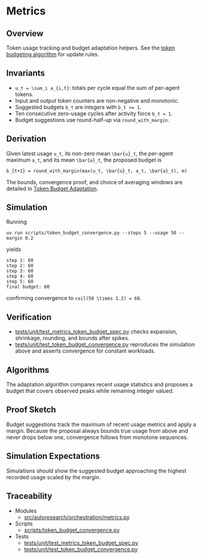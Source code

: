 # Metrics

## Overview

Token usage tracking and budget adaptation helpers. See the
[token budgeting algorithm](../algorithms/token_budgeting.md) for update
rules.

## Invariants

- `u_t = \sum_i a_{i,t}`: totals per cycle equal the sum of per-agent tokens.
- Input and output token counters are non-negative and monotonic.
- Suggested budgets `b_t` are integers with `b_t >= 1`.
- Ten consecutive zero-usage cycles after activity force `b_t = 1`.
- Budget suggestions use round-half-up via `round_with_margin`.

## Derivation

Given latest usage `u_t`, its non-zero mean `\bar{u}_t`, the per-agent
maximum `a_t`, and its mean `\bar{a}_t`, the proposed budget is

```
b_{t+1} = round_with_margin(max(u_t, \bar{u}_t, a_t, \bar{a}_t), m)
```

The bounds, convergence proof, and choice of averaging windows are
detailed in [Token Budget Adaptation][tb-derivation].

## Simulation

Running

```
uv run scripts/token_budget_convergence.py --steps 5 --usage 50 --margin 0.2
```

yields

```
step 1: 60
step 2: 60
step 3: 60
step 4: 60
step 5: 60
final budget: 60
```

confirming convergence to `ceil(50 \times 1.2) = 60`.

## Verification

- [tests/unit/test_metrics_token_budget_spec.py][t1] checks expansion,
  shrinkage, rounding, and bounds after spikes.
- [tests/unit/test_token_budget_convergence.py][t2] reproduces the
  simulation above and asserts convergence for constant workloads.

## Algorithms

The adaptation algorithm compares recent usage statistics and proposes a
budget that covers observed peaks while remaining integer valued.

## Proof Sketch

Budget suggestions track the maximum of recent usage metrics and apply a
margin. Because the proposal always bounds true usage from above and never
drops below one, convergence follows from monotone sequences.

## Simulation Expectations

Simulations should show the suggested budget approaching the highest
recorded usage scaled by the margin.

## Traceability

- Modules
  - [src/autoresearch/orchestration/metrics.py][m1]
- Scripts
  - [scripts/token_budget_convergence.py][s1]
- Tests
  - [tests/unit/test_metrics_token_budget_spec.py][t1]
  - [tests/unit/test_token_budget_convergence.py][t2]

[m1]: ../../src/autoresearch/orchestration/metrics.py
[s1]: ../../scripts/token_budget_convergence.py
[t1]: ../../tests/unit/test_metrics_token_budget_spec.py
[t2]: ../../tests/unit/test_token_budget_convergence.py
[tb-derivation]: ../algorithms/token_budgeting.md#bounds-and-derivation

